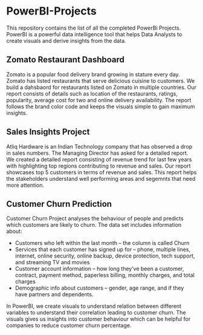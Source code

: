 # PowerBI-Projects
This repository contains the list of all the completed PowerBi Projects. PowerBI is a powerful data intelligence tool that helps Data Analysts to create visuals and derive insights from the data.

## Zomato Restaurant Dashboard
Zomato is a popular food delivery brand growing in stature every day. Zomato has listed restaurants that serve delicious cuisine to customers. We build a dahsbaord for restaurants listed on Zomato in multiple countries. Our report consists of details such as location of the restaurants, ratings, popularity, average cost for two and online delivery availability. The report follows the brand color code and keeps the visuals simple to gain maximum insights.  

## Sales Insights Project
Atliq Hardware is an Indian Technology company that has observed a drop in sales numbers. The Managing Director has asked for a detailed report. We created a detailed report consisting of revenue trend for last few years with highlighting top regions contributing to revenue and sales. Our report showcases top 5 customers in terms of revenue and sales. This report helps the stakeholders understand well performing areas and segemnts that need more attention.

## Customer Churn Prediction
Customer Churn Project analyses the behaviour of people and predicts which customers are likely to churn. The data set includes information about:
- Customers who left within the last month – the column is called Churn
- Services that each customer has signed up for – phone, multiple lines, internet, online security, online backup, device protection, tech support, and streaming TV and movies
- Customer account information – how long they’ve been a customer, contract, payment method, paperless billing, monthly charges, and total charges
- Demographic info about customers – gender, age range, and if they have partners and dependents.

In PowerBI, we create visuals to understand relation between different variables to understand their correlation leading to customer churn. The visuals gives us insights into customer behaviour which can be helpful for companies to reduce customer churn percentage.

